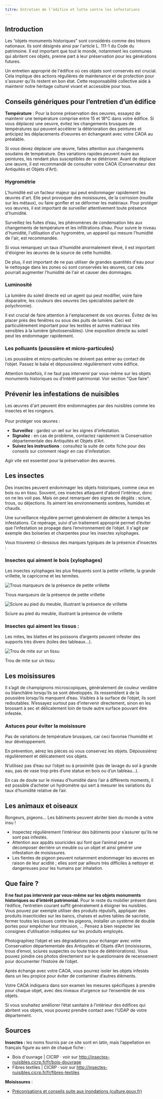 ```yaml
---
titre: Entretien de l’édifice et lutte contre les infestations
---
```

## Introduction

Les “objets monuments historiques” sont considérés comme des trésors nationaux. Ils sont désignés ainsi par l'article L. 111-1 du Code du patrimoine. Il est important que tout le monde, notamment les communes qui abritent ces objets, prenne part à leur préservation pour les générations futures.

Un entretien approprié de l'édifice où ces objets sont conservés est crucial. Cela implique des actions régulières de maintenance et de protection pour s'assurer qu'ils restent en bon état. Cette responsabilité collective aide à maintenir notre héritage culturel vivant et accessible pour tous.

## Conseils génériques pour l’entretien d’un édifice

**Température** : Pour la bonne préservation des oeuvres, essayez de maintenir une température comprise entre 15 et 18°C dans votre édifice.
Si vous déplacez une oeuvre, évitez les changements brusques de températures qui peuvent accélérer la détérioration des peintures et anticipez les déplacements d’oeuvres en échangeant avec votre CAOA au préalable.

Si vous devez déplacer une œuvre, faites attention aux changements soudains de température. Des variations rapides peuvent nuire aux peintures, les rendant plus susceptibles de se détériorer. Avant de déplacer une œuvre, il est recommandé de consulter votre CAOA (Conservateur des Antiquités et Objets d'Art). 

### Hygrométrie

L'humidité est un facteur majeur qui peut endommager rapidement les œuvres d'art. Elle peut provoquer des moisissures, de la corrosion (rouille sur les métaux), ou faire gonfler et se déformer les matériaux. Pour protéger vos œuvres, il est important de surveiller attentivement toute présence d'humidité.

Surveillez les fuites d’eau, les phénomènes de condensation liés aux changements de température et les infiltrations d’eau. Pour suivre le niveau d'humidité, l'utilisation d'un hygromètre, un appareil qui mesure l'humidité de l'air, est recommandée.

Si vous remarquez un taux d'humidité anormalement élevé, il est important d'éloigner les œuvres de la source de cette humidité. 

De plus, il est important de ne pas utiliser de grandes quantités d'eau pour le nettoyage dans les zones où sont conservées les œuvres, car cela pourrait augmenter l'humidité de l'air et causer des dommages. 

### Luminosité

La lumière du soleil directe est un agent qui peut modifier, voire faire disparaitre, les couleurs des oeuvres (les spécialistes parlent de polychromie).

Il est crucial de faire attention à l'emplacement de vos œuvres. Évitez de les placer près des fenêtres ou sous des puits de lumière. Ceci est particulièrement important pour les textiles et autres matériaux très sensibles à la lumière (photosensibles). Une exposition directe au soleil peut les endommager rapidement.

### Les polluants (poussière et micro-particules)

Les poussière et micro-particules ne doivent pas entrer au contact de l’objet. Passez le balai et dépoussiérez régulièrement votre édifice. 

Attention toutefois, il ne faut pas intervenir par vous-même sur les objets monuments historiques ou d’intérêt patrimonial. Voir section "Que faire". 

## Prévenir les infestations de nuisibles

Les œuvres d'art peuvent être endommagées par des nuisibles comme les insectes et les rongeurs. \
\
Pour protéger vos œuvres :

* **Surveillez** : gardez un œil sur les signes d'infestation.
* **Signalez** : en cas de problème, contactez rapidement la Conservation départementale des Antiquités et Objets d'Art.
* **Suivez les instructions** : consultez la suite de cette fiche pour des conseils sur comment réagir en cas d'infestation.

Agir vite est essentiel pour la préservation des œuvres.

## Les insectes

Des insectes peuvent endommager les objets historiques, comme ceux en bois ou en tissu. Souvent, ces insectes attaquent d'abord l'intérieur, donc on ne les voit pas. Mais on peut remarquer des signes de dégâts : sciure, trous, ou déjections. Ils aiment les environnements sombres, humides et chauds.

Une surveillance régulière permet généralement de détecter à temps les infestations.
Ce repérage, suivi d'un traitement approprié permet d’éviter que l’infestation se propage dans l’environnement de l’objet. Il s'agit par exemple des boiseries et charpentes pour les insectes xylophages.

Vous trouverez ci-dessous des marques typiques de la présence d’insectes :

### Insectes qui aiment le bois (xylophages)

Les insectes xylophages les plus fréquents sont la petite vrillette, la grande vrillette, le capricorne et les termites.

![Trous marqueurs de la présence de petite vrillette](/contenus/fiches/images/vrillette-trous.jpg)

Trous marqueurs de la présence de petite vrillette

![Sciure au pied du meuble, illustrant la présence de vrillette](/contenus/fiches/images/vrillette-sciure.jpg)

Sciure au pied du meuble, illustrant la présence de vrillette

### Insectes qui aiment les tissus :

Les mites, les blattes et les poissons d’argents peuvent infester des supports très divers (toiles des tableaux…).

![Trou de mite sur un tissu](/contenus/fiches/images/mite-trou-tissu.jpg)

Trou de mite sur un tissu

## Les moisissures

Il s’agit de champignons microscopiques, généralement de couleur verdâtre ou blanchâtre lorsqu’ils se sont développés.
Ils ressemblent à de la poussière lorsqu’ils manquent d’eau.
Visibles à la surface de l’objet, ils sont redoutables.
N’essayez surtout pas d’intervenir directement, sinon en les brossant à sec et délicatement loin de toute autre surface pouvant être infestée.

### Astuces pour éviter la moisissure

Pas de variations de température brusques, car ceci favorise l’humidité et leur développement.

En prévention, aérez les pièces où vous conservez les objets.
Dépoussiérez régulièrement et délicatement vos objets.

N’utilisez pas d’eau sur l’objet ou à proximité (pas de lavage du sol à grande eau, pas de vase trop près d’une statue en bois ou d’un tableau…).

En cas de doute sur le niveau d’humidité dans l’air à différents moments, il est possible d’acheter un hydromètre qui sert à mesurer les variations du taux d’humidité relative de l’air.

## Les animaux et oiseaux

Rongeurs, pigeons… Les bâtiments peuvent abriter bien du monde à votre insu !

* Inspectez régulièrement l’intérieur des bâtiments pour s’assurer qu’ils ne sont pas infestés.
* Attention aux appâts souricides qui font que l’animal peut se décomposer derrière un meuble ou un objet et ainsi générer une infestation de moisissures.
* Les fientes de pigeon peuvent notamment endommager les œuvres en raison de leur acidité ; elles sont par ailleurs très difficiles à nettoyer et dangereuses pour les humains par inhalation.

## Que faire ?

**Il ne faut pas intervenir par vous-même sur les objets monuments historiques ou d’intérêt patrimonial.**
Pour le reste du mobilier présent dans l’édifice, l’entretien courant suffit généralement à éloigner les nuisibles.
Vous pouvez par exemple utiliser des produits répulsifs, appliquer des produits insecticides sur les bancs, chaises et autres tables de sacristie, fermer toutes les issues contre les pigeons, installer un système de double portes pour empêcher leur intrusion, … Pensez à bien respecter les consignes d’utilisation indiquées sur les produits employés.

Photographiez l’objet et ses dégradations pour échanger avec votre Conservation départementale des Antiquités et Objets d’Art (moisissures, trous d’envol, sciures suspectes ou toute trace de détériorations).
Vous pouvez joindre ces photos directement sur le questionnaire de recensement pour documenter l’histoire de l’objet.

Après échange avec votre CAOA, vous pourrez isoler les objets infestés dans un lieu propice pour éviter de contaminer d’autres éléments.

Votre CAOA indiquera dans son examen les mesures spécifiques à prendre pour chaque objet, avec des niveaux d’urgence sur l’ensemble de vos objets.

Si vous souhaitez améliorer l’état sanitaire à l’intérieur des édifices qui abritent vos objets, vous pouvez prendre contact avec l’UDAP de votre département.

## Sources

**Insectes :** les noms fournis par ce site sont en latin, mais l’appellation en français figure au sein de chaque fiche :

* Bois d'ouvrage | CICRP · voir sur http://insectes-nuisibles.cicrp.fr/fr/bois-douvrage
* Fibres textiles | CICRP ·  voir sur http://insectes-nuisibles.cicrp.fr/fr/fibres-textiles

**Moisissures** :

* [Préconisations et conseils suite aux inondations (culture.gouv.fr)](https://www.culture.gouv.fr/Regions/Drac-Hauts-de-France/Actualites/Preconisations-et-conseils-suite-aux-inondations)